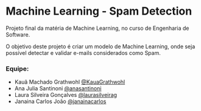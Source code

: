 # Machine Learning - Spam Detection

Projeto final da matéria de Machine Learning, no curso de Engenharia de Software. 

O objetivo deste projeto é criar um modelo de Machine Learning, onde seja possível detectar e validar e-mails considerados como Spam. 

### Equipe:

- Kauã Machado Grathwohl [@KauaGrathwohl](https://github.com/KauaGrathwohl)
- Ana Julia Santinoni [@anasantinoni](https://github.com/anasantinoni)
- Laura Silveira Gonçalves [@laurasilveirag](https://github.com/laurasilveirag)
- Janaina Carlos João [@janainacarlos](https://github.com/janainacarlos)

